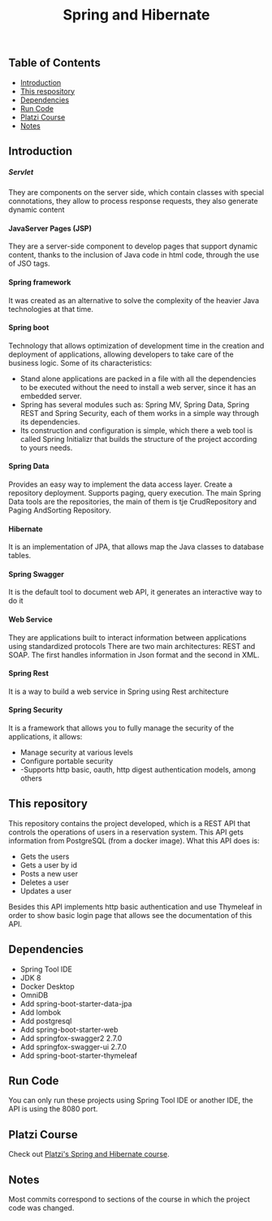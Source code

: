 <h1 align="center"> Spring and Hibernate </h1> <br>

## Table of Contents

- [Introduction](#introduction)
- [This&nbsp;respository](#thisrepository)
- [Dependencies](#dependencies)
- [Run&nbsp;Code](#runcode)
- [Platzi&nbsp;Course](#platzicourse)
- [Notes](#notes)

## Introduction

##### Servlet
They are components on the server side, which contain classes with special connotations, they allow to process response requests, they also generate dynamic content

#### JavaServer Pages (JSP)
They are a server-side component to develop pages that support dynamic content, thanks to the inclusion of Java code in html code, through the use of JSO tags.

#### Spring framework
It was created as an alternative to solve the complexity of the heavier Java technologies at that time.

#### Spring boot
Technology that allows optimization of development time in the creation and deployment of applications, allowing developers to take care of the business logic. Some of its characteristics:
- Stand alone applications are packed in a file with all the dependencies to be executed without the need to install a web server, since it has an embedded server.
- Spring has several modules such as: Spring MV, Spring Data, Spring REST and Spring Security, each of them works in a simple way through its dependencies.
- Its construction and configuration is simple, which there a web tool is called Spring Initializr that builds the structure of the project according to yours needs.

#### Spring Data
Provides an easy way to implement the data access layer. Create a repository deployment. Supports paging, query execution. The main Spring Data tools are the repositories, the main of them is tje CrudRepository and Paging AndSorting Repository.

#### Hibernate
It is an implementation of JPA, that allows map the Java classes to database tables.

#### Spring Swagger
It is the default tool to document web API, it generates an interactive way to do it

#### Web Service
They are applications built to interact information between applications using standardized protocols There are two main architectures: REST and SOAP. The first handles information in Json format and the second in XML.

#### Spring Rest
It is a way to build a web service in Spring using Rest architecture

#### Spring Security
It is a framework that allows you to fully manage the security of the applications, it allows:
- Manage security at various levels
- Configure portable security
- -Supports http basic, oauth, http digest authentication models, among others

## This&nbsp;repository
This repository contains the project developed, which is a REST API that controls the operations of users in a reservation system. This API gets information from PostgreSQL (from a docker image). What this API does is:

- Gets the users
- Gets a user by id
- Posts a new user
- Deletes a user
- Updates a user

Besides this API implements http basic authentication and use Thymeleaf in order to show basic login page that allows see the documentation of this API. 


## Dependencies
- Spring Tool IDE
- JDK 8
- Docker Desktop
- OmniDB
- Add spring-boot-starter-data-jpa
- Add lombok
- Add postgresql
- Add spring-boot-starter-web
- Add springfox-swagger2 2.7.0
- Add springfox-swagger-ui 2.7.0
- Add spring-boot-starter-thymeleaf 

## Run&nbsp;Code
You can only run these projects using Spring Tool IDE or another IDE, the API is using the 8080 port.


## Platzi&nbsp;Course

Check out [Platzi's Spring and Hibernate course](https://platzi.com/clases/jee/).


## Notes

Most commits correspond to sections of the course in which the project code was changed.









